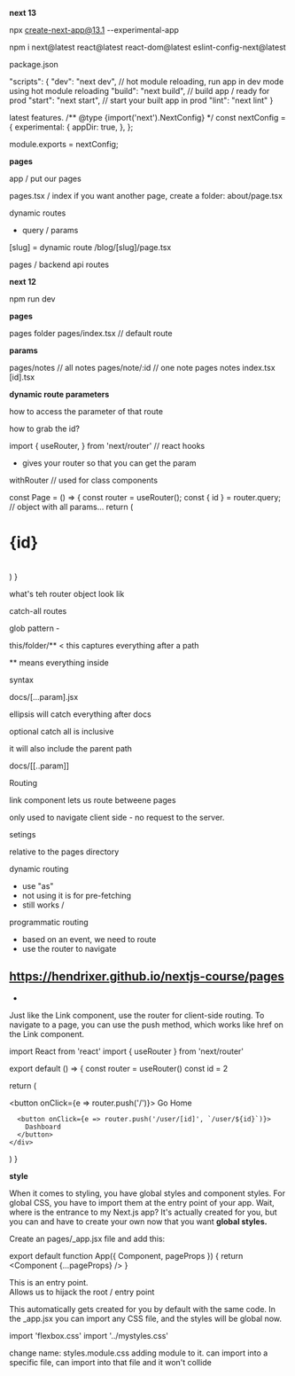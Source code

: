 
__next 13__

npx create-next-app@13.1 --experimental-app

npm i next@latest react@latest react-dom@latest eslint-config-next@latest

package.json


"scripts": {
  "dev": "next dev", // hot module reloading, run app in dev mode using hot module reloading
  "build": "next build", // build app / ready for prod
  "start": "next start", // start your built app in prod
  "lint": "next lint"
}



latest features. 
/** @type {import('next').NextConfig} */
const nextConfig = {
  experimental: {
    appDir: true,
  },
};

module.exports = nextConfig;

__pages__

app / put our pages

pages.tsx / index
if you want another page, create a folder: 
about/page.tsx

dynamic routes
- query / params

[slug] = dynamic route
/blog/[slug]/page.tsx



pages / backend api routes

__next 12__

npm run dev

__pages__

pages folder
pages/index.tsx // default route

__params__

pages/notes // all notes
pages/note/:id // one note
pages
    notes
        index.tsx
        [id].tsx

__dynamic route parameters__

how to access the parameter of that route

how to grab the id? 

import { useRouter,  } from 'next/router' // react hooks
- gives your router so that you can get the param


withRouter // used for class components

const Page = () => {
    const router = useRouter();
    const { id } = router.query; // object with all params... 
    return (
        <h1> {id} </h1>   
    )
}


what's teh router object look lik

catch-all routes

glob pattern - 

this/folder/**  < this captures everything after a path

** means everything inside 

syntax

docs/[...param].jsx

ellipsis will catch everything after docs

optional catch all is inclusive

it will also include the parent path

docs/[[..param]]

Routing

link component lets us route betweene pages

only used to navigate client side - no request to the server. 

<Link href="/settings">
<a>setings</a>
</Link>

relative to the pages directory

dynamic routing
- use "as"
- not using it is for pre-fetching
- still works / 

programmatic routing
- based on an event, we need to route
- use the router to navigate

https://hendrixer.github.io/nextjs-course/pages
- 
- 
Just like the Link component, use the router for client-side routing. To navigate to a page, you can use the push method, which works like href on the Link component.

import React from 'react'
import { useRouter } from 'next/router'

export default () => {
  const router = useRouter()
  const id = 2

  return (
    <div>
      <button onClick={e => router.push('/')}>
        Go Home
      </button>

      <button onClick={e => router.push('/user/[id]', `/user/${id}`)}>
        Dashboard
      </button>
    </div>
  )
}

__style__

When it comes to styling, you have global styles and component styles. For global CSS, you have to import them at the entry point of your app. Wait, where is the entrance to my Next.js app? It's actually created for you, but you can and have to create your own now that you want **global styles.**

Create an pages/_app.jsx file and add this:

export default function App({ Component, pageProps }) {
  return <Component {...pageProps} />
}

This is an entry point.  
Allows us to hijack the root / entry point 

This automatically gets created for you by default with the same code. In the _app.jsx you can import any CSS file, and the styles will be global now.

import 'flexbox.css'
import '../mystyles.css'


change name:  styles.module.css
adding module to it.
can import into a specific file, 
can import into that file and it won't collide